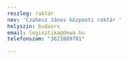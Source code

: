 ```yaml
---
reszleg: raktár
nev: 'Czahesz János központi raktár '
helyszin: budaors
email: logisztika@dewa.hu
telefonszam: "3623889781"

---
```

